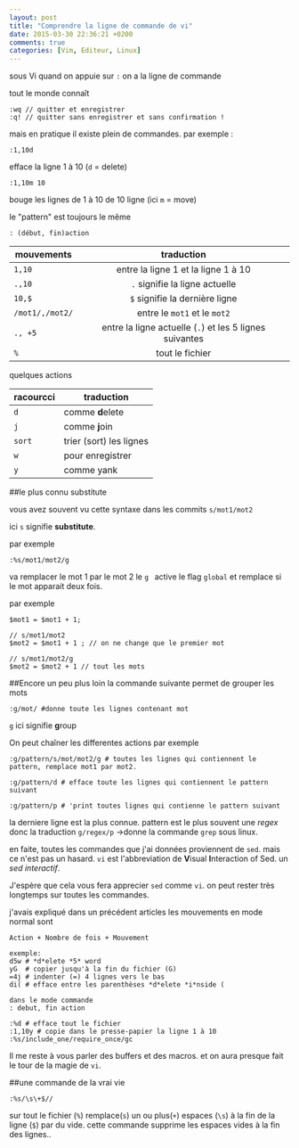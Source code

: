 ```yaml
---
layout: post
title: "Comprendre la ligne de commande de vi"
date: 2015-03-30 22:36:21 +0200
comments: true
categories: [Vim, Editeur, Linux]
---
```



sous Vi quand on appuie sur `:` on a la ligne de commande

tout le monde connaît 
```
:wq // quitter et enregistrer
:q! // quitter sans enregistrer et sans confirmation !
```

mais en pratique il existe plein de commandes.
par exemple : 

```
:1,10d 
```
efface la ligne 1 à 10 (`d` = delete)

```
:1,10m 10
```
bouge les lignes de 1 à 10 de 10 ligne (ici `m` = move)

le "pattern" est toujours le même
```
: (début, fin)action
```
| mouvements | traduction| 
| ------------- |:-------------:| 
| `1,10`      | entre la ligne 1 et  la ligne 1 à 10 |
| `.,10`      | `.` signifie la ligne actuelle      | 
| `10,$` | `$` signifie la dernière ligne|
| `/mot1/,/mot2/` | entre le `mot1` et le `mot2`|
| `., +5` | entre la ligne actuelle (`.`) et les 5 lignes suivantes|
| `%` | tout le fichier|

quelques actions

|racourcci| traduction|
| --- |---|
| `d` | comme **d**elete|
| `j` | comme **j**oin|
|`sort`| trier (sort) les lignes|
|`w`| pour enregistrer|
|`y`| comme yank|

##le plus connu substitute

vous avez souvent vu cette syntaxe dans les commits `s/mot1/mot2`

ici `s` signifie **substitute**.

par exemple 
```
:%s/mot1/mot2/g
```
va remplacer le mot 1 par le mot 2
le `g ` active le flag `global` et remplace si le mot apparait deux fois.

par exemple
```
$mot1 = $mot1 + 1;

// s/mot1/mot2 
$mot2 = $mot1 + 1 ; // on ne change que le premier mot

// s/mot1/mot2/g
$mot2 = $mot2 + 1 // tout les mots
```
##Encore un peu plus loin
la commande suivante permet de grouper les mots
```
:g/mot/ #donne toute les lignes contenant mot
```
`g` ici signifie **g**roup

On peut chaîner les differentes actions
par exemple 
```
:g/pattern/s/mot/mot2/g # toutes les lignes qui contiennent le pattern, remplace mot1 par mot2.

:g/pattern/d # efface toute les lignes qui contiennent le pattern suivant

:g/pattern/p # 'print toutes lignes qui contienne le pattern suivant
```

la derniere ligne est la plus connue. pattern est le plus souvent une *regex* donc la traduction `g/regex/p` ->donne la commande `grep` sous linux.

en faite, toutes les commandes que j'ai données proviennent de `sed`. mais ce n'est pas un hasard. `vi` est l'abbreviation de **V**isual **I**nteraction of Sed. un *sed interactif*.

J'espère que cela vous fera apprecier `sed` comme `vi`. on peut rester très longtemps sur toutes les commandes.

j'avais expliqué dans un précédent articles les mouvements en mode normal sont 
```
Action + Nombre de fois + Mouvement

exemple:
d5w # *d*elete *5* word
yG  # copier jusqu'à la fin du fichier (G)
=4j # indenter (=) 4 lignes vers le bas 
di( # efface entre les parenthèses *d*elete *i*nside ( 

dans le mode commande
: debut, fin action

:%d # efface tout le fichier
:1,10y # copie dans le presse-papier la ligne 1 à 10
:%s/include_one/require_once/gc

```

Il me reste à vous parler des buffers et des macros. et on aura presque fait le tour de la magie de `vi`.

##une commande de la vrai vie
```
:%s/\s\+$//
```
sur tout le fichier (`%`) remplace(`s`) un ou plus(`+`) espaces (`\s`) à la fin de la ligne (`$`) par du vide. cette commande supprime les espaces vides à la fin des lignes.. 

